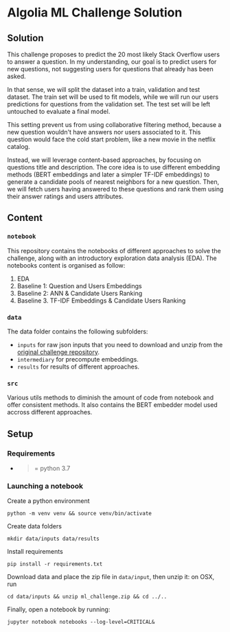 # Algolia ML Challenge Solution

## Solution

This challenge proposes to predict the 20 most likely Stack Overflow users to answer a question. In my understanding, our goal is to predict users for new questions, not suggesting users for questions that already has been asked.

In that sense, we will split the dataset into a train, validation and test dataset. The train set will be used to fit models, while we will run our users predictions for questions from the validation set. The test set will be left untouched to evaluate a final model. 

This setting prevent us from using collaborative filtering method, because a new question wouldn't have answers nor users associated to it. This question would face the cold start problem, like a new movie in the netflix catalog.

Instead, we will leverage content-based approaches, by focusing on questions title and description. The core idea is to use different embedding methods (BERT embeddings and later a simpler TF-IDF embeddings) to generate a candidate pools of nearest neighbors for a new question. Then, we will fetch users having answered to these questions and rank them using their answer ratings and users attributes.

## Content

### `notebook`

This repository contains the notebooks of different approaches to solve the challenge, along with an introductory exploration data analysis (EDA). The notebooks content is organised as follow:
1. EDA
2. Baseline 1: Question and Users Embeddings
3. Baseline 2: ANN & Candidate Users Ranking
4. Baseline 3. TF-IDF Embeddings & Candidate Users Ranking

### `data`

The data folder contains the following subfolders:
- `inputs` for raw json inputs that you need to download and unzip from the [original challenge repository](https://github.com/algolia/ML-challenge).
- `intermediary` for precompute embeddings.
- `results` for results of different approaches.

### `src`

Various utils methods to diminish the amount of code from notebook and offer consistent methods. It also contains the BERT embedder model used accross different approaches.


## Setup

### Requirements
- >= python 3.7

### Launching a notebook

Create a python environment
```shell
python -m venv venv && source venv/bin/activate
```

Create data folders
```
mkdir data/inputs data/results
```

Install requirements
```
pip install -r requirements.txt
```

Download data and place the zip file in `data/input`, then unzip it:
on OSX, run
```
cd data/inputs && unzip ml_challenge.zip && cd ../..
```

Finally, open a notebook by running:
```
jupyter notebook notebooks --log-level=CRITICAL&
```

